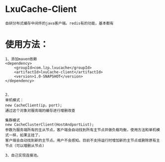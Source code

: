 # LxuCache-Client
    自研分布式缓存中间件的java客户端。redis有的功能，基本都有


# 	使用方法：
    1、添加maven依赖
    <dependency>
        <groupId>com.lzp.lxucache</groupId>
        <artifactId>lxuCache-client</artifactId>
        <version>1.0-SNAPSHOT</version>
    </dependency>


    2、
    单机模式：
    new CacheClient(ip，port);
    通过这个对象对服务端的缓存进行增删改查

    集群模式
    new CacheClusterClient(HostAndportList);
    参数为服务端所有的主从节点，客户端会自动找到所有主节点并做负载均衡，使用方法和单机模式一样，如果主挂了，
    客户端会自动找到新的主节点。用户不会感知。目前不支持运行时增加新的主节点或删除原有主节点（可以增删从节点)
    
    3、自己实现连接池。
